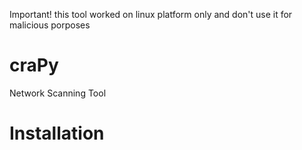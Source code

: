Important! this tool worked on linux platform only and don't use it for malicious porposes
# craPy
Network Scanning Tool
# Installation
